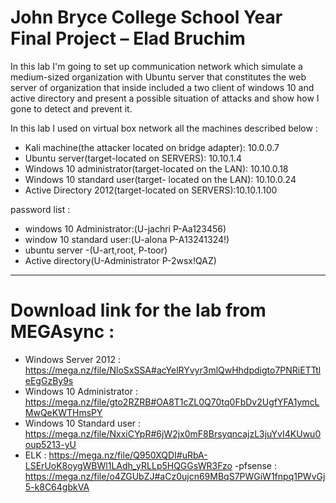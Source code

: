 # John Bryce College School Year Final Project – Elad Bruchim 


In this lab I'm going to set up communication network which simulate a medium-sized organization with Ubuntu server that constitutes the web server of organization that inside included a two client of windows 10 and active directory and present a possible situation of attacks and show how I  gone to detect and prevent it.

In this lab I used on virtual box network all the machines described below :
* Kali machine(the attacker located on bridge adapter): 10.0.0.7
* Ubuntu server(target-located on SERVERS): 10.10.1.4
* Windows 10 administrator(target-located on the LAN): 10.10.0.18
* Windows 10 standard user(target- located on the LAN): 10.10.0.24
* Active Directory 2012(target-located on SERVERS):10.10.1.100

password list :
- windows 10 Administrator:(U-jachri P-Aa123456)
- window 10 standard user:(U-alona P-A13241324!)
- ubuntu server -(U-art,root, P-toor)
- Active directory(U-Administrator P-2wsx!QAZ)
-----------------------------------------------
# Download link for the lab from MEGAsync :
- Windows Server 2012 : https://mega.nz/file/NloSxSSA#acYelRYvyr3mlQwHhdpdigto7PNRiETTtleEgGzBy9s
- Windows 10 Administrator : https://mega.nz/file/gto2RZRB#OA8T1cZL0Q70tq0FbDv2UgfYFA1ymcLMwQeKWTHmsPY
- Windows 10 Standard user : https://mega.nz/file/NxxiCYpR#6jW2jx0mF8BrsyqncajzL3juYvI4KUwu0oup5213-yU
- ELK : https://mega.nz/file/Q950XQDI#uRbA-LSErUoK8oygWBWl1LAdh_yRLLp5HQGGsWR3Fzo
-pfsense : https://mega.nz/file/o4ZGUbZJ#aCz0ujcn69MBqS7PWGiW1fnpq1PWvGj5-k8C64gbkVA
 


